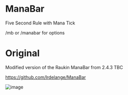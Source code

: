 # ManaBar
Five Second Rule with Mana Tick

/mb or /manabar for options

# Original
Modified version of the Raukin ManaBar from 2.4.3 TBC

https://github.com/lrdelange/ManaBar

![image](https://user-images.githubusercontent.com/85767653/147578691-3d10d989-ca90-4cfc-bb05-39a64294769a.png)

